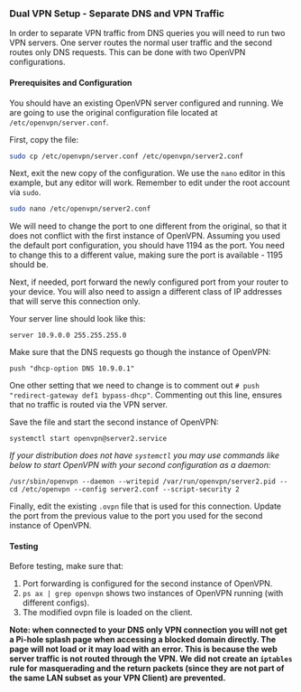 ### Dual VPN Setup - Separate DNS and VPN Traffic 
In order to separate VPN traffic from DNS queries you will need to run two VPN servers. One server routes the normal user traffic and the second routes only DNS requests. This can be done with two OpenVPN configurations.

#### Prerequisites and Configuration
You should have an existing OpenVPN server configured and running. We are going to use the original configuration file located at `/etc/openvpn/server.conf`. 

First, copy the file:

```bash
sudo cp /etc/openvpn/server.conf /etc/openvpn/server2.conf
```

Next, exit the new copy of the configuration. We use the `nano` editor in this example, but any editor will work. Remember to edit under the root account via `sudo`.

```bash
sudo nano /etc/openvpn/server2.conf
```

We will need to change the port to one different from the original, so that it does not conflict with the first instance of OpenVPN. Assuming you used the default port configuration, you should have 1194 as the port. You need to change this to a different value, making sure the port is available - 1195 should be.

Next, if needed, port forward the newly configured port from your router to your device. You will also need to assign a different class of IP addresses that will serve this connection only. 

Your server line should look like this:

```
server 10.9.0.0 255.255.255.0
```

Make sure that the DNS requests go though the instance of OpenVPN: 

```
push "dhcp-option DNS 10.9.0.1"
```

One other setting that we need to change is to comment out `# push "redirect-gateway def1 bypass-dhcp"`. Commenting out this line, ensures that no traffic is routed via the VPN server.

Save the file and start the second instance of OpenVPN:

```
systemctl start openvpn@server2.service
```

*If your distribution does not have `systemctl` you may use commands like below to start OpenVPN with your second configuration as a daemon:* 

```
/usr/sbin/openvpn --daemon --writepid /var/run/openvpn/server2.pid --cd /etc/openvpn --config server2.conf --script-security 2
```

Finally, edit the existing `.ovpn` file that is used for this connection. Update the port from the previous value to the port you used for the second instance of OpenVPN.

#### Testing
Before testing, make sure that:

1. Port forwarding is configured for the second instance of OpenVPN.
2. `ps ax | grep openvpn` shows two instances of OpenVPN running (with different configs).
3. The modified ovpn file is loaded on the client.

**Note: when connected to your DNS only VPN connection you will not get a Pi-hole splash page when accessing a blocked domain directly. The page will not load or it may load with an error. This is because the web server traffic is not routed through the VPN. We did not create an `iptables` rule for masquerading and the return packets (since they are not part of the same LAN subset as your VPN Client) are prevented.**
